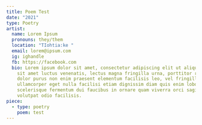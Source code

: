 ```yaml
---
title: Poem Test
date: "2021"
type: Poetry
artist:
  name: Lorem Ipsum
  pronouns: they/them
  location: "TIohtia:ke "
  email: lorem@ipsum.com
  ig: ighandle
  fb: https://facebook.com
  bio: Lorem ipsum dolor sit amet, consectetur adipiscing elit ut aliquam, purus
    sit amet luctus venenatis, lectus magna fringilla urna, porttitor rhoncus
    dolor purus non enim praesent elementum facilisis leo, vel fringilla est
    ullamcorper eget nulla facilisi etiam dignissim diam quis enim lobortis
    scelerisque fermentum dui faucibus in ornare quam viverra orci sagittis eu
    volutpat odio facilisis.
piece:
  - type: poetry
    poem: test
---
```


